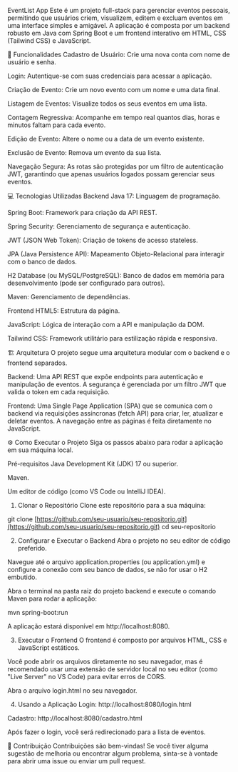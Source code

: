 EventList App
Este é um projeto full-stack para gerenciar eventos pessoais, permitindo que usuários criem, visualizem, editem e excluam eventos em uma interface simples e amigável. A aplicação é composta por um backend robusto em Java com Spring Boot e um frontend interativo em HTML, CSS (Tailwind CSS) e JavaScript.

🚀 Funcionalidades
Cadastro de Usuário: Crie uma nova conta com nome de usuário e senha.

Login: Autentique-se com suas credenciais para acessar a aplicação.

Criação de Evento: Crie um novo evento com um nome e uma data final.

Listagem de Eventos: Visualize todos os seus eventos em uma lista.

Contagem Regressiva: Acompanhe em tempo real quantos dias, horas e minutos faltam para cada evento.

Edição de Evento: Altere o nome ou a data de um evento existente.

Exclusão de Evento: Remova um evento da sua lista.

Navegação Segura: As rotas são protegidas por um filtro de autenticação JWT, garantindo que apenas usuários logados possam gerenciar seus eventos.

💻 Tecnologias Utilizadas
Backend
Java 17: Linguagem de programação.

Spring Boot: Framework para criação da API REST.

Spring Security: Gerenciamento de segurança e autenticação.

JWT (JSON Web Token): Criação de tokens de acesso stateless.

JPA (Java Persistence API): Mapeamento Objeto-Relacional para interagir com o banco de dados.

H2 Database (ou MySQL/PostgreSQL): Banco de dados em memória para desenvolvimento (pode ser configurado para outros).

Maven: Gerenciamento de dependências.

Frontend
HTML5: Estrutura da página.

JavaScript: Lógica de interação com a API e manipulação da DOM.

Tailwind CSS: Framework utilitário para estilização rápida e responsiva.

🏗️ Arquitetura
O projeto segue uma arquitetura modular com o backend e o frontend separados.

Backend: Uma API REST que expõe endpoints para autenticação e manipulação de eventos. A segurança é gerenciada por um filtro JWT que valida o token em cada requisição.

Frontend: Uma Single Page Application (SPA) que se comunica com o backend via requisições assíncronas (fetch API) para criar, ler, atualizar e deletar eventos. A navegação entre as páginas é feita diretamente no JavaScript.

⚙️ Como Executar o Projeto
Siga os passos abaixo para rodar a aplicação em sua máquina local.

Pré-requisitos
Java Development Kit (JDK) 17 ou superior.

Maven.

Um editor de código (como VS Code ou IntelliJ IDEA).

1. Clonar o Repositório
Clone este repositório para a sua máquina:

git clone [https://github.com/seu-usuario/seu-repositorio.git](https://github.com/seu-usuario/seu-repositorio.git)
cd seu-repositorio

2. Configurar e Executar o Backend
Abra o projeto no seu editor de código preferido.

Navegue até o arquivo application.properties (ou application.yml) e configure a conexão com seu banco de dados, se não for usar o H2 embutido.

Abra o terminal na pasta raiz do projeto backend e execute o comando Maven para rodar a aplicação:

mvn spring-boot:run

A aplicação estará disponível em http://localhost:8080.

3. Executar o Frontend
O frontend é composto por arquivos HTML, CSS e JavaScript estáticos.

Você pode abrir os arquivos diretamente no seu navegador, mas é recomendado usar uma extensão de servidor local no seu editor (como "Live Server" no VS Code) para evitar erros de CORS.

Abra o arquivo login.html no seu navegador.

4. Usando a Aplicação
Login: http://localhost:8080/login.html

Cadastro: http://localhost:8080/cadastro.html

Após fazer o login, você será redirecionado para a lista de eventos.

🤝 Contribuição
Contribuições são bem-vindas! Se você tiver alguma sugestão de melhoria ou encontrar algum problema, sinta-se à vontade para abrir uma issue ou enviar um pull request.
